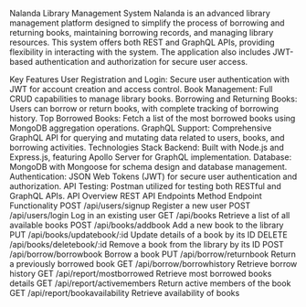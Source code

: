 Nalanda Library Management System
Nalanda is an advanced library management platform designed to simplify the process of borrowing and returning books, maintaining borrowing records, and managing library resources. This system offers both REST and GraphQL APIs, providing flexibility in interacting with the system. The application also includes JWT-based authentication and authorization for secure user access.

Key Features
User Registration and Login: Secure user authentication with JWT for account creation and access control.
Book Management: Full CRUD capabilities to manage library books.
Borrowing and Returning Books: Users can borrow or return books, with complete tracking of borrowing history.
Top Borrowed Books: Fetch a list of the most borrowed books using MongoDB aggregation operations.
GraphQL Support: Comprehensive GraphQL API for querying and mutating data related to users, books, and borrowing activities.
Technologies Stack
Backend: Built with Node.js and Express.js, featuring Apollo Server for GraphQL implementation.
Database: MongoDB with Mongoose for schema design and database management.
Authentication: JSON Web Tokens (JWT) for secure user authentication and authorization.
API Testing: Postman utilized for testing both RESTful and GraphQL APIs.
API Overview
REST API Endpoints
Method	     Endpoint	                  Functionality
POST	    /api/users/signup	           Register a new user
POST	    /api/users/login	           Log in an existing user
GET	      /api/books	                 Retrieve a list of all available books
POST	    /api/books/addbook	         Add a new book to the library
PUT	      /api/books/updatebook/:id	   Update details of a book by its ID
DELETE	  /api/books/deletebook/:id	   Remove a book from the library by its ID
POST	    /api/borrow/borrowbook       Borrow a book
PUT	      /api/borrow/returnbook       Return a previously borrowed book
GET	      /api/borrow/borrowhistory    Retrieve borrow history
GET	      /api/report/mostborrowed     Retrieve most borrowed books details
GET	      /api/report/activemembers    Return active members of the  book
GET	      /api/report/bookavailability Retrieve availability of books
